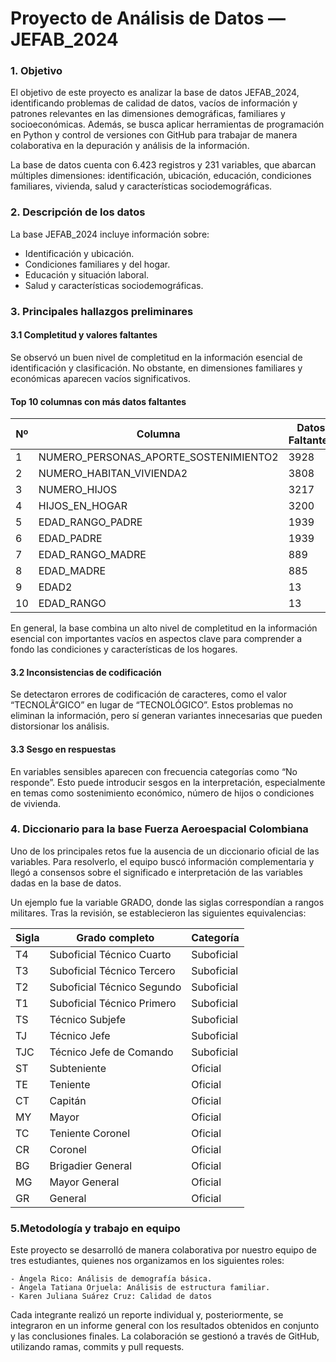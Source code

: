 # Proyecto de Análisis de Datos — JEFAB_2024

  ### 1. Objetivo

El objetivo de este proyecto es analizar la base de datos JEFAB_2024, identificando problemas de calidad de datos, vacíos de información y patrones relevantes en las dimensiones demográficas, familiares y socioeconómicas.
Además, se busca aplicar herramientas de programación en Python y control de versiones con GitHub para trabajar de manera colaborativa en la depuración y análisis de la información.

La base de datos cuenta con 6.423 registros y 231 variables, que abarcan múltiples dimensiones: identificación, ubicación, educación, condiciones familiares, vivienda, salud y características sociodemográficas.

### 2. Descripción de los datos

La base JEFAB_2024 incluye información sobre:

- Identificación y ubicación.
- Condiciones familiares y del hogar.
- Educación y situación laboral.
- Salud y características sociodemográficas.

### 3. Principales hallazgos preliminares
#### 3.1 Completitud y valores faltantes

Se observó un buen nivel de completitud en la información esencial de identificación y clasificación. No obstante, en dimensiones familiares y económicas aparecen vacíos significativos.

#### Top 10 columnas con más datos faltantes

| Nº  | Columna                                | Datos Faltantes | Porcentaje |
|-----|----------------------------------------|-----------------|------------|
| 1   | NUMERO_PERSONAS_APORTE_SOSTENIMIENTO2  | 3928            | 61.16%     |
| 2   | NUMERO_HABITAN_VIVIENDA2               | 3808            | 59.29%     |
| 3   | NUMERO_HIJOS                           | 3217            | 50.09%     |
| 4   | HIJOS_EN_HOGAR                         | 3200            | 49.82%     |
| 5   | EDAD_RANGO_PADRE                       | 1939            | 30.19%     |
| 6   | EDAD_PADRE                             | 1939            | 30.19%     |
| 7   | EDAD_RANGO_MADRE                       | 889             | 13.84%     |
| 8   | EDAD_MADRE                             | 885             | 13.78%     |
| 9   | EDAD2                                  | 13              | 0.20%      |
| 10  | EDAD_RANGO                             | 13              | 0.20%      |

En general, la base combina un alto nivel de completitud en la información esencial con importantes vacíos en aspectos clave para comprender a fondo las condiciones y características de los hogares.

#### 3.2 Inconsistencias de codificación

Se detectaron errores de codificación de caracteres, como el valor “TECNOLÃ“GICO” en lugar de “TECNOLÓGICO”. Estos problemas no eliminan la información, pero sí generan variantes innecesarias que pueden distorsionar los análisis.

#### 3.3 Sesgo en respuestas

En variables sensibles aparecen con frecuencia categorías como “No responde”. Esto puede introducir sesgos en la interpretación, especialmente en temas como sostenimiento económico, número de hijos o condiciones de vivienda.

### 4. Diccionario para la base Fuerza Aeroespacial Colombiana

Uno de los principales retos fue la ausencia de un diccionario oficial de las variables. Para resolverlo, el equipo buscó información complementaria y llegó a consensos sobre el significado e interpretación de las variables dadas en la base de datos.

Un ejemplo fue la variable GRADO, donde las siglas correspondían a rangos militares. Tras la revisión, se establecieron las siguientes equivalencias:

| Sigla | Grado completo             | Categoría  |
| ----- | -------------------------- | ---------- |
| T4    | Suboficial Técnico Cuarto  | Suboficial |
| T3    | Suboficial Técnico Tercero | Suboficial |
| T2    | Suboficial Técnico Segundo | Suboficial |
| T1    | Suboficial Técnico Primero | Suboficial |
| TS    | Técnico Subjefe            | Suboficial |
| TJ    | Técnico Jefe               | Suboficial |
| TJC   | Técnico Jefe de Comando    | Suboficial |
| ST    | Subteniente                | Oficial   |
| TE    | Teniente                   | Oficial   |
| CT    | Capitán                    | Oficial   |
| MY    | Mayor                      | Oficial   |
| TC    | Teniente Coronel           | Oficial   |
| CR    | Coronel                    | Oficial   |
| BG    | Brigadier General          | Oficial   |
| MG    | Mayor General              | Oficial   |
| GR    | General                    | Oficial   |

### 5.Metodología y trabajo en equipo

Este proyecto se desarrolló de manera colaborativa por nuestro equipo de tres estudiantes, quienes nos organizamos en los siguientes roles:

    - Ángela Rico: Análisis de demografía básica.
    - Ángela Tatiana Orjuela: Análisis de estructura familiar.
    - Karen Juliana Suárez Cruz: Calidad de datos

Cada integrante realizó un reporte individual y, posteriormente, se integraron en un informe general con los resultados obtenidos en conjunto y las conclusiones finales. La colaboración se gestionó a través de GitHub, utilizando ramas, commits y pull requests.
